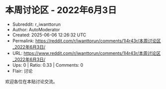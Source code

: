 # 本周讨论区 - 2022年6月3日

- Subreddit: r_iwanttorun
- Author: AutoModerator
- Created: 2025-06-06 12:26:32 UTC
- Permalink: https://reddit.com/r/iwanttorun/comments/1l4r43r/本周讨论区_2022年6月3日/
- URL: https://www.reddit.com/r/iwanttorun/comments/1l4r43r/本周讨论区_2022年6月3日/
- Ups: 0 | Ratio: 0.33 | Comments: 0
- Flair: 讨论


欢迎各位在本贴讨论交流。

